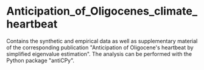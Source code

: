 # Anticipation_of_Oligocenes_climate_heartbeat
Contains the synthetic and empirical data as well as supplementary material of the corresponding publication "Anticipation of Oligocene's heartbeat by simplified eigenvalue estimation". The analysis can be performed with the Python package "antiCPy". 
